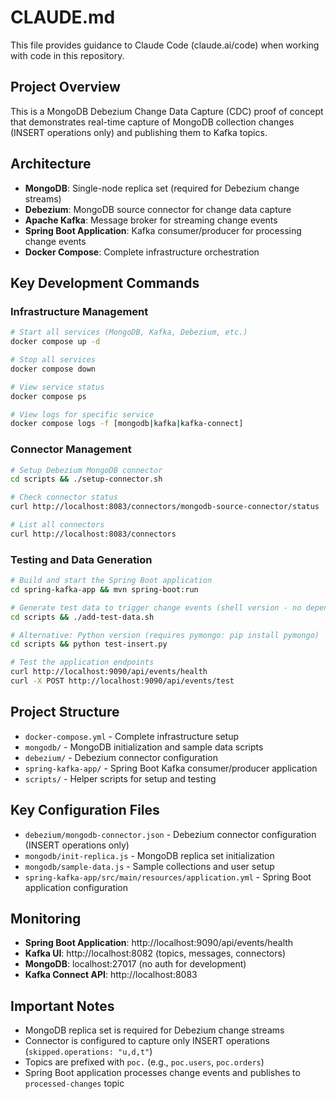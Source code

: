 # CLAUDE.md

This file provides guidance to Claude Code (claude.ai/code) when working with code in this repository.

## Project Overview

This is a MongoDB Debezium Change Data Capture (CDC) proof of concept that demonstrates real-time capture of MongoDB collection changes (INSERT operations only) and publishing them to Kafka topics.

## Architecture

- **MongoDB**: Single-node replica set (required for Debezium change streams)
- **Debezium**: MongoDB source connector for change data capture
- **Apache Kafka**: Message broker for streaming change events
- **Spring Boot Application**: Kafka consumer/producer for processing change events
- **Docker Compose**: Complete infrastructure orchestration

## Key Development Commands

### Infrastructure Management
```bash
# Start all services (MongoDB, Kafka, Debezium, etc.)
docker compose up -d

# Stop all services
docker compose down

# View service status
docker compose ps

# View logs for specific service
docker compose logs -f [mongodb|kafka|kafka-connect]
```

### Connector Management
```bash
# Setup Debezium MongoDB connector
cd scripts && ./setup-connector.sh

# Check connector status
curl http://localhost:8083/connectors/mongodb-source-connector/status

# List all connectors
curl http://localhost:8083/connectors
```

### Testing and Data Generation
```bash
# Build and start the Spring Boot application
cd spring-kafka-app && mvn spring-boot:run

# Generate test data to trigger change events (shell version - no dependencies)
cd scripts && ./add-test-data.sh

# Alternative: Python version (requires pymongo: pip install pymongo)
cd scripts && python test-insert.py

# Test the application endpoints
curl http://localhost:9090/api/events/health
curl -X POST http://localhost:9090/api/events/test
```

## Project Structure

- `docker-compose.yml` - Complete infrastructure setup
- `mongodb/` - MongoDB initialization and sample data scripts
- `debezium/` - Debezium connector configuration
- `spring-kafka-app/` - Spring Boot Kafka consumer/producer application
- `scripts/` - Helper scripts for setup and testing

## Key Configuration Files

- `debezium/mongodb-connector.json` - Debezium connector configuration (INSERT operations only)
- `mongodb/init-replica.js` - MongoDB replica set initialization
- `mongodb/sample-data.js` - Sample collections and user setup
- `spring-kafka-app/src/main/resources/application.yml` - Spring Boot application configuration

## Monitoring

- **Spring Boot Application**: http://localhost:9090/api/events/health
- **Kafka UI**: http://localhost:8082 (topics, messages, connectors)
- **MongoDB**: localhost:27017 (no auth for development)
- **Kafka Connect API**: http://localhost:8083

## Important Notes

- MongoDB replica set is required for Debezium change streams
- Connector is configured to capture only INSERT operations (`skipped.operations: "u,d,t"`)
- Topics are prefixed with `poc.` (e.g., `poc.users`, `poc.orders`)
- Spring Boot application processes change events and publishes to `processed-changes` topic